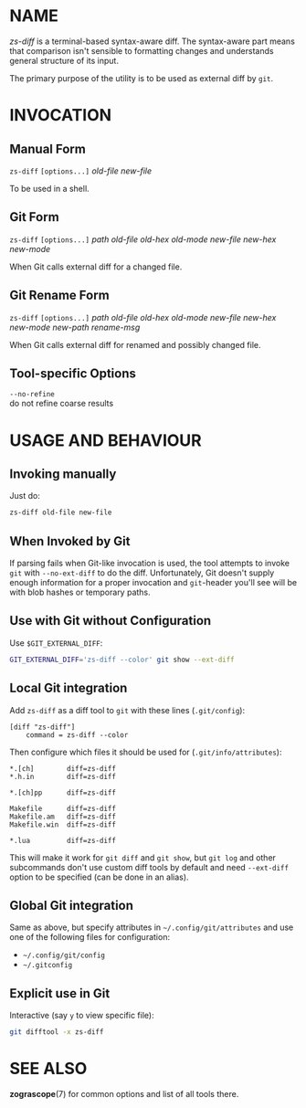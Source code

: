 NAME
====

*zs-diff* is a terminal-based syntax-aware diff.  The syntax-aware part means
that comparison isn't sensible to formatting changes and understands general
structure of its input.

The primary purpose of the utility is to be used as external diff by `git`.

INVOCATION
==========

Manual Form
-----------

`zs-diff` `[options...]` _old-file_ _new-file_

To be used in a shell.

Git Form
--------

`zs-diff` `[options...]` _path_ _old-file_ _old-hex_ _old-mode_
                                _new-file_ _new-hex_ _new-mode_

When Git calls external diff for a changed file.

Git Rename Form
---------------

`zs-diff` `[options...]` _path_ _old-file_ _old-hex_ _old-mode_
                                _new-file_ _new-hex_ _new-mode_
                                _new-path_ _rename-msg_

When Git calls external diff for renamed and possibly changed file.

Tool-specific Options
---------------------

`--no-refine` \
do not refine coarse results

USAGE AND BEHAVIOUR
===================

Invoking manually
-----------------

Just do:

```bash
zs-diff old-file new-file
```

When Invoked by Git
-------------------

If parsing fails when Git-like invocation is used, the tool attempts to invoke
`git` with `--no-ext-diff` to do the diff.  Unfortunately, Git doesn't supply
enough information for a proper invocation and `git`-header you'll see will be
with blob hashes or temporary paths.

Use with Git without Configuration
----------------------------------

Use `$GIT_EXTERNAL_DIFF`:

```bash
GIT_EXTERNAL_DIFF='zs-diff --color' git show --ext-diff
```

Local Git integration
---------------------

Add `zs-diff` as a diff tool to `git` with these lines (`.git/config`):

```gitconfig
[diff "zs-diff"]
    command = zs-diff --color
```

Then configure which files it should be used for (`.git/info/attributes`):

```gitattributes
*.[ch]        diff=zs-diff
*.h.in        diff=zs-diff

*.[ch]pp      diff=zs-diff

Makefile      diff=zs-diff
Makefile.am   diff=zs-diff
Makefile.win  diff=zs-diff

*.lua         diff=zs-diff
```

This will make it work for `git diff` and `git show`, but `git log` and other
subcommands don't use custom diff tools by default and need `--ext-diff` option
to be specified (can be done in an alias).

Global Git integration
----------------------

Same as above, but specify attributes in `~/.config/git/attributes` and use one
of the following files for configuration:

 * `~/.config/git/config`
 * `~/.gitconfig`

Explicit use in Git
-------------------

Interactive (say `y` to view specific file):

```bash
git difftool -x zs-diff
```

SEE ALSO
========

**zograscope**(7) for common options and list of all tools there.
